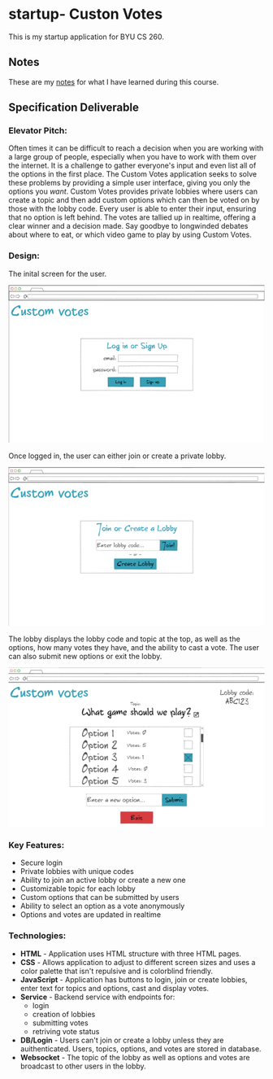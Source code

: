 
# startup- Custon Votes

This is my startup application for BYU CS 260.

## Notes

These are my [notes](notes.md) for what I have learned during this course.

## Specification Deliverable

### Elevator Pitch:

Often times it can be difficult to reach a decision when you are working with a large group of people, especially when you have to work with them over the internet. It is a challenge to gather everyone's input and even list all of the options in the first place. The Custom Votes application seeks to solve these problems by providing a simple user interface, giving you only the options you *want*. Custom Votes provides private lobbies where users can create a topic and then add custom options which can then be voted on by those with the lobby code. Every user is able to enter their input, ensuring that no option is left behind. The votes are tallied up in realtime, offering a clear winner and a decision made. Say goodbye to longwinded debates about where to eat, or which video game to play by using Custom Votes.

### Design:

The inital screen for the user.

![login page](index.png)

Once logged in, the user can either join or create a private lobby.

![join/create screen](joincreate.png)

The lobby displays the lobby code and topic at the top, as well as the options, how many votes they have, and the ability to cast a vote. The user can also submit new options or exit the lobby.

![lobby](lobby.png)

### Key Features:

- Secure login
- Private lobbies with unique codes
- Ability to join an active lobby or create a new one
- Customizable topic for each lobby
- Custom options that can be submitted by users
- Ability to select an option as a vote anonymously
- Options and votes are updated in realtime

### Technologies:

- **HTML** - Application uses HTML structure with three HTML pages.
- **CSS** - Allows application to adjust to different screen sizes and uses a color palette that isn't repulsive and is colorblind friendly.
- **JavaScript** - Application has buttons to login, join or create lobbies, enter text for topics and options, cast and display votes.
- **Service** - Backend service with endpoints for:
  - login
  - creation of lobbies
  - submitting votes
  - retriving vote status
- **DB/Login** - Users can't join or create a lobby unless they are auithenticated. Users, topics, options, and votes are stored in database.
- **Websocket** - The topic of the lobby as well as options and votes are broadcast to other users in the lobby.
